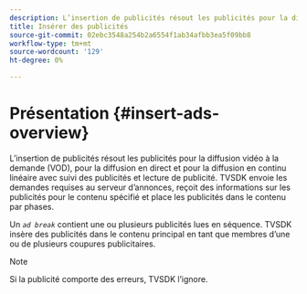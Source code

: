 ```yaml
---
description: L’insertion de publicités résout les publicités pour la diffusion vidéo à la demande (VOD), pour la diffusion en direct et pour la diffusion en continu linéaire avec suivi des publicités et lecture de publicité. TVSDK envoie les demandes requises au serveur d’annonces, reçoit des informations sur les publicités pour le contenu spécifié et place les publicités dans le contenu par phases.
title: Insérer des publicités
source-git-commit: 02ebc3548a254b2a6554f1ab34afbb3ea5f09bb8
workflow-type: tm+mt
source-wordcount: '129'
ht-degree: 0%

---
```


# Présentation {#insert-ads-overview}

L’insertion de publicités résout les publicités pour la diffusion vidéo à la demande (VOD), pour la diffusion en direct et pour la diffusion en continu linéaire avec suivi des publicités et lecture de publicité. TVSDK envoie les demandes requises au serveur d’annonces, reçoit des informations sur les publicités pour le contenu spécifié et place les publicités dans le contenu par phases.

Un *`ad break`* contient une ou plusieurs publicités lues en séquence. TVSDK insère des publicités dans le contenu principal en tant que membres d’une ou de plusieurs coupures publicitaires.

>[!NOTE]
>
>Si la publicité comporte des erreurs, TVSDK l’ignore.

